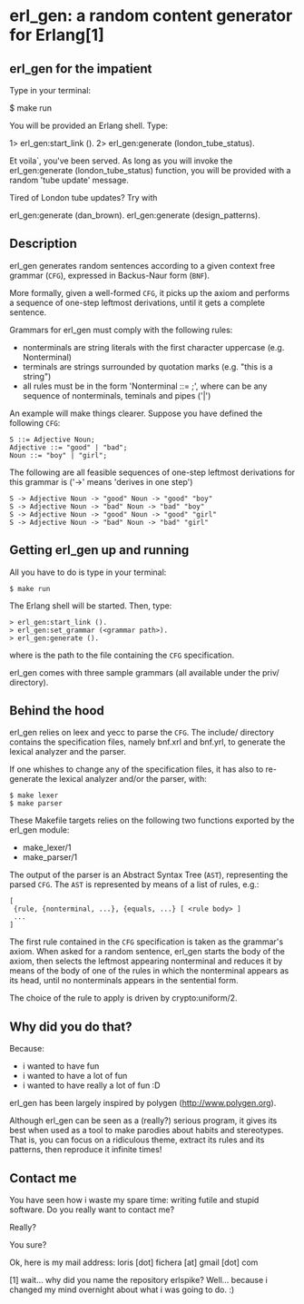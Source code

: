 erl_gen: a random content generator for Erlang[1]
=================================================

erl_gen for the impatient
-------------------------
Type in your terminal:

$ make run

You will be provided an Erlang shell. Type:

1> erl_gen:start_link ().
2> erl_gen:generate (london_tube_status).

Et voila`, you've been served. As long as you will invoke the 
erl_gen:generate (london_tube_status) function, you will be provided with a 
random 'tube update' message.

Tired of London tube updates? Try with 

erl_gen:generate (dan_brown).
erl_gen:generate (design_patterns).



Description
-----------

erl_gen generates random sentences according to a given context free grammar (`CFG`),
expressed in Backus-Naur form (`BNF`).

More formally, given a well-formed `CFG`, it picks up the axiom and 
performs a sequence of one-step leftmost derivations, until it gets a complete 
sentence.

Grammars for erl_gen must comply with the following rules:
  - nonterminals are string literals with the first character uppercase (e.g. Nonterminal)
  - terminals are strings surrounded by quotation marks (e.g. "this is a string")
  - all rules must be in the form 'Nonterminal ::= <body>;', 
    where <body> can be any sequence of nonterminals, teminals and pipes ('|')

An example will make things clearer. 
Suppose you have defined the following `CFG`:

    S ::= Adjective Noun;
    Adjective ::= "good" | "bad";
    Noun ::= "boy" | "girl";


The following are all feasible sequences of one-step leftmost derivations for this 
grammar is ('->' means 'derives in one step')


    S -> Adjective Noun -> "good" Noun -> "good" "boy"
    S -> Adjective Noun -> "bad" Noun -> "bad" "boy"
    S -> Adjective Noun -> "good" Noun -> "good" "girl"
    S -> Adjective Noun -> "bad" Noun -> "bad" "girl"


Getting erl_gen up and running
------------------------------

All you have to do is type in your terminal:

    $ make run

The Erlang shell will be started. Then, type:

    > erl_gen:start_link ().
    > erl_gen:set_grammar (<grammar path>).
    > erl_gen:generate ().

where <grammar path> is the path to the file containing the `CFG` specification.

erl_gen comes with three sample grammars (all available under the priv/ directory).



Behind the hood
---------------

erl_gen relies on leex and yecc to parse the `CFG`.
The include/ directory contains the specification files, namely bnf.xrl and 
bnf.yrl, to generate the lexical analyzer and the parser.

If one whishes to change any of the specification files, it has also to 
re-generate the lexical analyzer and/or the parser, with:

    $ make lexer
    $ make parser
 
These Makefile targets relies on the following two functions exported by the
erl_gen module:

* make_lexer/1
* make_parser/1 

The output of the parser is an Abstract Syntax Tree (`AST`), representing the 
parsed `CFG`. The `AST` is represented by means of a list of rules, e.g.:

    [
     {rule, {nonterminal, ...}, {equals, ...} [ <rule body> ]
     ...
    ]

The first rule contained in the `CFG` specification is taken as the grammar's 
axiom. 
When asked for a random sentence, erl_gen starts the body of the axiom, then
selects the leftmost appearing nonterminal and reduces it by means of the 
body of one of the rules in which the nonterminal appears as its head, 
until no nonterminals appears in the sentential form.

The choice of the rule to apply is driven by crypto:uniform/2.


Why did you do that?
--------------------

Because:

* i wanted to have fun
* i wanted to have a lot of fun
* i wanted to have really a lot of fun :D

erl_gen has been largely inspired by polygen (http://www.polygen.org).

Although erl_gen can be seen as a (really?) serious program, it gives its best 
when used as a tool to make parodies about habits and stereotypes.
That is, you can focus on a ridiculous theme, extract its rules and its patterns,
then reproduce it infinite times!


Contact me
----------

You have seen how i waste my spare time: writing futile and stupid software.
Do you really want to contact me?






















Really?
























You sure?


























Ok, here is my mail address: loris [dot] fichera [at] gmail [dot] com


[1] wait... why did you name the repository erlspike?
Well... because i changed my mind overnight about what i was going to do. :)

